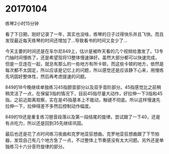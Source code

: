 # 20170104

练琴2小时15分钟

看了下日期，刚好记录了一年，其实也没啥，练琴的日子过得快乐并且飞快。而且发现最近每天练琴的时间还增加了...导致看书的时间又变少了...

今天主要的时间还是在车尔尼849上，估计是被昨天看的几个视频给激发了。13专门抽时间慢练了，还是希望现将13整体慢速弹好。虽然大部分都可以快速完成，但是一旦连在一起，就总有那么的一些地方有所卡顿，而这些卡顿的地方，依然是每次都不太固定，所以应该是记忆上的问题，所以感觉还是应该静下心来，用慢练先巩固好整体性，然后再考虑提速的问题。

849的18今晚继续单独练习45指颤音部分以及双手音阶部分。45指感觉比之前稍稍灵活了一点，在保留3指的情况下，目前45指尽量大动作，好拉伸一下3指和45指，之前近距离观察，实在是45指基本上不能动，触键不彻底。所以这样慢速先拉伸一下，拉伸得差不多然后控制动作幅度。

849的19还是重复练习琶音段落以及第一段结尾的旋律。尝试跟了一下40，还是有点吃力，所以还是回到35先继续巩固。

最后也还是花了点时间练习夜曲和克罗地亚狂想曲。克罗地亚狂想曲跟了下节拍器，发现自己有几个地方急了一点，不过整体上节奏感没有太大问题。另外还是单独练习十六分音符旋律的部分。
